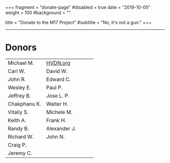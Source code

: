 +++
fragment = "donate-page"
#disabled = true
date = "2019-10-05"
weight = 100
#background = ""

title = "Donate to the M17 Project"
#subtitle = "No, it's not a gun."
+++

---

# Donors

| | | | | |
|-|-|-|-|-|
|Michael M.|[HVDN.org](https://hvdn.org)| | | |
|Carl W.|David W.| | | |
|John R.|Edward C.| | | |
|Wesley E.| Paul P. | | | |
|Jeffrey B.| Jose L. P. | | | |
|Chakphanu K.| Walter H. | | | |
|Vitaliy S.| Michele M. | | | |
|Keith A.| Frank H. | | | |
|Randy B.| Alexander J. | | | |
|Richard W.| John N. | | | |
|Craig P.| | | | |
|Jeremy C.| | | | |

